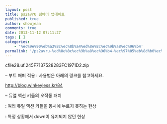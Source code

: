 ```yaml
---
layout: post
title: ps2avrU 펌웨어 업데이트
published: true
author: showjean
comments: true
date: 2013-11-12 07:11:27
tags: [ ]
categories:
    - '%ec%9e%90%eb%a3%8c%ec%8b%a4%ed%8e%8c%ec%9b%a8%ec%96%b4'
permalink: '/ps2avru-%ed%8e%8c%ec%9b%a8%ec%96%b4-%ec%97%85%eb%8d%b0%ec%9d%b4%ed%8a%b8-3'
---
```


  cfile28.uf.245F7137528283FC1971D2.zip






&#8211; 부트 매퍼 적용 : 사용법은 아래의 링크를 참고하세요.

http://blog.winkeyless.kr/84



&#8211; 듀얼 액션 키들의 오작동 패치

: 여러 듀얼 액션 키들을 동시에 누르지 못하는 현상

: 특정 상황에서 down이 유지되지 않던 현상
